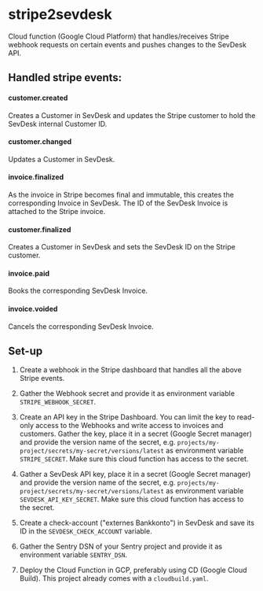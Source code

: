 # stripe2sevdesk

Cloud function (Google Cloud Platform) that handles/receives Stripe webhook requests on certain events 
and pushes changes to the SevDesk API.

## Handled stripe events:

#### customer.created

Creates a Customer in SevDesk and updates the Stripe customer to hold the SevDesk internal Customer ID.

#### customer.changed

Updates a Customer in SevDesk.

#### invoice.finalized

As the invoice in Stripe becomes final and immutable, this creates the corresponding Invoice in SevDesk. The ID of the
SevDesk Invoice is attached to the Stripe invoice.

#### customer.finalized

Creates a Customer in SevDesk and sets the SevDesk ID on the Stripe customer.

#### invoice.paid

Books the corresponding SevDesk Invoice.

#### invoice.voided

Cancels the corresponding SevDesk Invoice.

## Set-up

1. Create a webhook in the Stripe dashboard that handles all the above Stripe events.
  
2. Gather the Webhook secret and provide it as environment variable `STRIPE_WEBHOOK_SECRET`.  

3. Create an API key in the Stripe Dashboard. You can limit the key to read-only access to the Webhooks and write access
to invoices and customers. Gather the key, place it in a secret (Google Secret manager) and provide the version name of 
the secret, e.g. `projects/my-project/secrets/my-secret/versions/latest` as environment variable `STRIPE_SECRET`. Make
sure this cloud function has access to the secret.

4. Gather a SevDesk API key, place it in a secret (Google Secret manager) and provide the version name of the secret, 
e.g. `projects/my-project/secrets/my-secret/versions/latest` as environment variable `SEVDESK_API_KEY_SECRET`. Make sure
this cloud function has access to the secret.

5. Create a check-account ("externes Bankkonto") in SevDesk and save its ID in the `SEVDESK_CHECK_ACCOUNT` variable.

5. Gather the Sentry DSN of your Sentry project and provide it as environment variable `SENTRY_DSN`.

6. Deploy the Cloud Function in GCP, preferably using CD (Google Cloud Build). This project already comes with a
`cloudbuild.yaml`.
